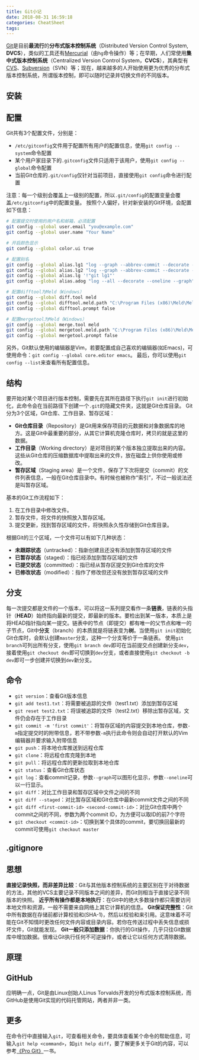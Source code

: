 ```yaml
---
title: Git小记
date: 2018-08-31 16:59:18
categories: CheatSheet
tags:
---
```


[Git](https://git-scm.com/)是目前**最流行**的**分布式版本控制系统**（Distributed Version Control System, **DVCS**），类似的工具还有[Mercurial](https://www.mercurial-scm.org/)（由`hg`命令操作）等；在早期，人们常使用**集中式版本控制系统**（Centralized Version Control System，**CVCS**），其典型有[CVS](https://www.nongnu.org/cvs/)、[Subversion](https://subversion.apache.org/)（SVN）等；现在，越来越多的人开始使用更为优秀的分布式版本控制系统，所谓版本控制，即可以随时记录并切换文件的不同版本。

## 安装

## 配置

Git共有3个配置文件，分别是：

- `/etc/gitconfig`文件用于配置所有用户的配置信息，使用`git config --system`命令配置
- 某个用户家目录下的`.gitconfig`文件只适用于该用户，使用`git config --global`命令配置
- 当前Git仓库的`.git/config`仅针对当前项目，直接使用`git config`命令进行配置

注意：每一个级别会覆盖上一级别的配置，所以`.git/config`的配置变量会覆盖`/etc/gitconfig`中的配置变量。
按照个人偏好，针对新安装的Git环境，会配置如下信息：

```bash
# 配置提交时使用的用户名和邮箱，必须配置
git config --global user.email "you@example.com"
git config --global user.name "Your Name"

# 开启颜色显示
git config --global color.ui true

# 配置别名
git config --global alias.lg1 "log --graph --abbrev-commit --decorate --format=format:'%C(bold blue)%h%C(reset) - %C(bold green)(%ar)%C(reset) %C(white)%s%C(reset) %C(dim white)- %an%C(reset)%C(bold yellow)%d%C(reset)' --all"
git config --global alias.lg2 "log --graph --abbrev-commit --decorate --format=format:'%C(bold blue)%h%C(reset) - %C(bold cyan)%aD%C(reset) %C(bold green)(%ar)%C(reset)%C(bold yellow)%d%C(reset)%n''          %C(white)%s%C(reset) %C(dim white)- %an%C(reset)' --all"
git config --global alias.lg '!"git lg1"'
git config --global alias.adog "log --all --decorate --oneline --graph"

# 配置difftool为Meld（Windows）
git config --global diff.tool meld
git config --global difftool.meld.path "C:\Program Files (x86)\Meld\Meld.exe"
git config --global difftool.prompt false

# 配置mergetool为Meld（Windows）
git config --global merge.tool meld
git config --global mergetool.meld.path "C:\Program Files (x86)\Meld\Meld.exe"
git config --global mergetool.prompt false
```

另外，Git默认使用的编辑器是Vim，若要配置成自己喜欢的编辑器(如Emacs)，可使用命令：`git config --global core.editor emacs`。
最后，你可以使用`git config --list`来查看所有配置信息。
<!--more-->
## 结构

要开始对某个项目进行版本控制，需要先在其所在路径下执行`git init`进行初始化，此命令会在当前路径下创建一个`.git`的隐藏文件夹，这就是Git仓库目录。
Git分为3个区域，Git仓库、工作目录、暂存区域：

- **Git仓库目录**（Repository）是Git用来保存项目的元数据和对象数据库的地方。这是Git中最重要的部分，从其它计算机克隆仓库时，拷贝的就是这里的数据。
- **工作目录**（Working directory）是对项目的某个版本独立提取出来的内容。这些从Git仓库的压缩数据库中提取出来的文件，放在磁盘上供你使用或修改。
- **暂存区域**（Staging area）是一个文件，保存了下次将提交（commit）的文件列表信息，一般在Git仓库目录中。有时候也被称作“索引”，不过一般说法还是叫暂存区域。

基本的Git工作流程如下：

1. 在工作目录中修改文件。
2. 暂存文件，将文件的快照放入暂存区域。
3. 提交更新，找到暂存区域的文件，将快照永久性存储到Git仓库目录。

根据Git的三个区域，一个文件可以有如下几种状态：

- **未跟踪状态**（untracked）：指新创建且还没有添加到暂存区域的文件
- **已暂存状态**（staged）：指已经添加到暂存区域的文件
- **已提交状态**（committed）：指已经从暂存区提交到Git仓库的文件
- **已修改状态**（modified）：指作了修改但还没有放到暂存区域的文件

## 分支

每一次提交都是文件的一个版本，可以将这一系列提交看作一条**链表**，链表的头指针（**HEAD**）始终指向最新的提交，即最新的版本。要检出到某一版本，本质上是将HEAD指针指向某一提交。链表中的节点（即提交）都有唯一的父节点和唯一的子节点，Git中**分支**（branch）的本质就是将链表变为**树**。当使用`git init`初始化Git仓库时，会默认创建`master`分支，这种一个分支等价于一条链表。
使用`git branch`可列出所有分支，使用`git branch dev`即可在当前提交点创建新分支`dev`，接着使用`git checkout dev`即可切换到`dev`分支，或者直接使用`git checkout -b dev`即可一步创建并切换到`dev`新分支。

## 命令

- `git version`：查看Git版本信息
- `git add test1.txt`：将需要被追踪的文件（test1.txt）添加到暂存区域
- `git reset test2.txt`：将误被追踪的文件（test2.txt）移除出暂存区域，文件仍会存在于工作目录
- `git commit -m 'first commit'`：将暂存区域的内容提交到本地仓库，参数`-m`指定提交时的附带信息，若不带参数`-m`执行此命令则会自动打开默认的Vim编辑器并要求输入附带信息
- `git push`：将本地仓库推送到远程仓库
- `git clone`：将远程仓库克隆到本地
- `git pull`：将远程仓库的更新拉取到本地仓库
- `git status`：查看Git仓库状态
- `git log`：查看commit记录，参数`--graph`可以图形化显示，参数`--oneline`可以一行显示。
- `git diff`：对比工作目录和暂存区域中文件之间的不同
- `git diff --staged`：对比暂存区域和Git仓库中最新commit文件之间的不同
- `git diff <first-commit-id> <second-commit-id>`：对比Git仓库中两个commit之间的不同，参数为两个commit ID，为方便可以取ID的前7个字符
- `git checkout <commit-id>`：切换到某个具体的commit，要切换回最新的commit可使用`git checkout master`

## .gitignore

## 思想

**直接记录快照，而非差异比较**：Git与其他版本控制系统的主要区别在于对待数据的方法，其他的VCS主要记录不同版本之间的差异，而Git则相当于直接记录不同版本的快照。
**近乎所有操作都是本地执行**：在Git中的绝大多数操作都只需要访问本地文件和资源，一般不需要来自网络上其它计算机的信息。
**Git保证完整性**：Git中所有数据在存储前都计算校验和(SHA-1)，然后以校验和来引用。这意味着不可能在Git不知情时更改任何文件内容或目录内容。若你在传送过程中丢失信息或损坏文件，Git就能发现。
**Git一般只添加数据**：你执行的Git操作，几乎只往Git数据库中增加数据。很难让Git执行任何不可逆操作，或者让它以任何方式清除数据。

## 原理

## GitHub

应明确一点，Git是由Linux创始人Linus Torvalds开发的分布式版本控制系统，而GitHub是使用Git实现的代码托管网站，两者并非一类。

## 更多

在命令行中直接输入`git`，可查看相关命令，要具体查看某个命令的帮助信息，可输入`git help <command>`，如`git help diff`，要了解更多关于Git的内容，可以参考[《Pro Git》](https://git-scm.com/book/zh/v2)一书。
